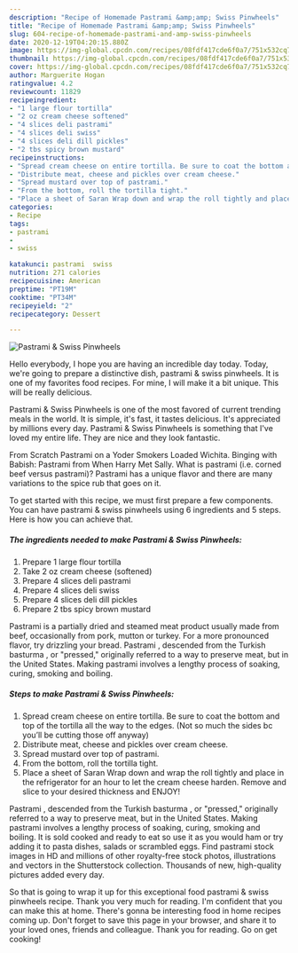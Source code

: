 ```yaml
---
description: "Recipe of Homemade Pastrami &amp;amp; Swiss Pinwheels"
title: "Recipe of Homemade Pastrami &amp;amp; Swiss Pinwheels"
slug: 604-recipe-of-homemade-pastrami-and-amp-swiss-pinwheels
date: 2020-12-19T04:20:15.880Z
image: https://img-global.cpcdn.com/recipes/08fdf417cde6f0a7/751x532cq70/pastrami-swiss-pinwheels-recipe-main-photo.jpg
thumbnail: https://img-global.cpcdn.com/recipes/08fdf417cde6f0a7/751x532cq70/pastrami-swiss-pinwheels-recipe-main-photo.jpg
cover: https://img-global.cpcdn.com/recipes/08fdf417cde6f0a7/751x532cq70/pastrami-swiss-pinwheels-recipe-main-photo.jpg
author: Marguerite Hogan
ratingvalue: 4.2
reviewcount: 11829
recipeingredient:
- "1 large flour tortilla"
- "2 oz cream cheese softened"
- "4 slices deli pastrami"
- "4 slices deli swiss"
- "4 slices deli dill pickles"
- "2 tbs spicy brown mustard"
recipeinstructions:
- "Spread cream cheese on entire tortilla. Be sure to coat the bottom and top of the tortilla all the way to the edges. (Not so much the sides bc you’ll be cutting those off anyway)"
- "Distribute meat, cheese and pickles over cream cheese."
- "Spread mustard over top of pastrami."
- "From the bottom, roll the tortilla tight."
- "Place a sheet of Saran Wrap down and wrap the roll tightly and place in the refrigerator for an hour to let the cream cheese harden. Remove and slice to your desired thickness and ENJOY!"
categories:
- Recipe
tags:
- pastrami
- 
- swiss

katakunci: pastrami  swiss 
nutrition: 271 calories
recipecuisine: American
preptime: "PT19M"
cooktime: "PT34M"
recipeyield: "2"
recipecategory: Dessert

---
```



![Pastrami &amp; Swiss Pinwheels](https://img-global.cpcdn.com/recipes/08fdf417cde6f0a7/751x532cq70/pastrami-swiss-pinwheels-recipe-main-photo.jpg)

Hello everybody, I hope you are having an incredible day today. Today, we're going to prepare a distinctive dish, pastrami &amp; swiss pinwheels. It is one of my favorites food recipes. For mine, I will make it a bit unique. This will be really delicious.

Pastrami &amp; Swiss Pinwheels is one of the most favored of current trending meals in the world. It is simple, it's fast, it tastes delicious. It's appreciated by millions every day. Pastrami &amp; Swiss Pinwheels is something that I've loved my entire life. They are nice and they look fantastic.

From Scratch Pastrami on a Yoder Smokers Loaded Wichita. Binging with Babish: Pastrami from When Harry Met Sally. What is pastrami (i.e. corned beef versus pastrami)? Pastrami has a unique flavor and there are many variations to the spice rub that goes on it.


To get started with this recipe, we must first prepare a few components. You can have pastrami &amp; swiss pinwheels using 6 ingredients and 5 steps. Here is how you can achieve that.

<!--inarticleads1-->

##### The ingredients needed to make Pastrami &amp; Swiss Pinwheels:

1. Prepare 1 large flour tortilla
1. Take 2 oz cream cheese (softened)
1. Prepare 4 slices deli pastrami
1. Prepare 4 slices deli swiss
1. Prepare 4 slices deli dill pickles
1. Prepare 2 tbs spicy brown mustard


Pastrami is a partially dried and steamed meat product usually made from beef, occasionally from pork, mutton or turkey. For a more pronounced flavor, try drizzling your bread. Pastrami , descended from the Turkish basturma , or &#34;pressed,&#34; originally referred to a way to preserve meat, but in the United States. Making pastrami involves a lengthy process of soaking, curing, smoking and boiling. 

<!--inarticleads2-->

##### Steps to make Pastrami &amp; Swiss Pinwheels:

1. Spread cream cheese on entire tortilla. Be sure to coat the bottom and top of the tortilla all the way to the edges. (Not so much the sides bc you’ll be cutting those off anyway)
1. Distribute meat, cheese and pickles over cream cheese.
1. Spread mustard over top of pastrami.
1. From the bottom, roll the tortilla tight.
1. Place a sheet of Saran Wrap down and wrap the roll tightly and place in the refrigerator for an hour to let the cream cheese harden. Remove and slice to your desired thickness and ENJOY!


Pastrami , descended from the Turkish basturma , or &#34;pressed,&#34; originally referred to a way to preserve meat, but in the United States. Making pastrami involves a lengthy process of soaking, curing, smoking and boiling. It is sold cooked and ready to eat so use it as you would ham or try adding it to pasta dishes, salads or scrambled eggs. Find pastrami stock images in HD and millions of other royalty-free stock photos, illustrations and vectors in the Shutterstock collection. Thousands of new, high-quality pictures added every day. 

So that is going to wrap it up for this exceptional food pastrami &amp; swiss pinwheels recipe. Thank you very much for reading. I'm confident that you can make this at home. There's gonna be interesting food in home recipes coming up. Don't forget to save this page in your browser, and share it to your loved ones, friends and colleague. Thank you for reading. Go on get cooking!
